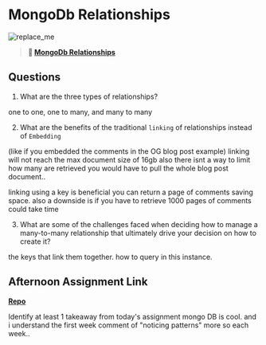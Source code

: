 # MongoDb Relationships

![replace_me](https://codeworks.blob.core.windows.net/public/assets/img/illustrations/placeholder.svg)

> **📖 [MongoDb Relationships](https://codeworksacademy.com/fs-student-guide/resources/wk5/02-Relationships)**

## Questions

1. What are the three types of relationships?


one to one, one to many, and many to many

2. What are the benefits of the traditional `linking` of relationships instead of `Embedding`


(like if you embedded the comments in the OG blog post example)
linking will not reach the max document size of 16gb
also there isnt a way to limit how many are retrieved
you would have to pull the whole blog post document..

linking using a key is beneficial 
you can return a page of comments saving space.
also a downside is if you have to retrieve 1000 pages of comments could take time



3. What are some of the challenges faced when deciding how to manage a many-to-many relationship that ultimately drive your decision on how to create it?

the keys that link them together.
how to query in this instance.




## Afternoon Assignment Link

**[Repo](https://github.com/good-ol-peekers/greagslist_API_DB)**

Identify at least 1 takeaway from today's assignment
mongo DB is cool. and i understand the first week comment of 
"noticing patterns" more so each week.. 